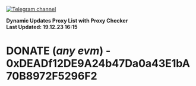 [![Telegram channel](https://img.shields.io/endpoint?url=https://runkit.io/damiankrawczyk/telegram-badge/branches/master?url=https://t.me/n4z4v0d)](https://t.me/n4z4v0d) 

**Dynamic Updates Proxy List with Proxy Checker**  
**Last Updated: 19.12.23 16:15**

# DONATE (_any evm_) - 0xDEADf12DE9A24b47Da0a43E1bA70B8972F5296F2
